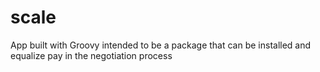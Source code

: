 # scale
App built with Groovy intended to be a package that can be installed and equalize pay in the negotiation process
